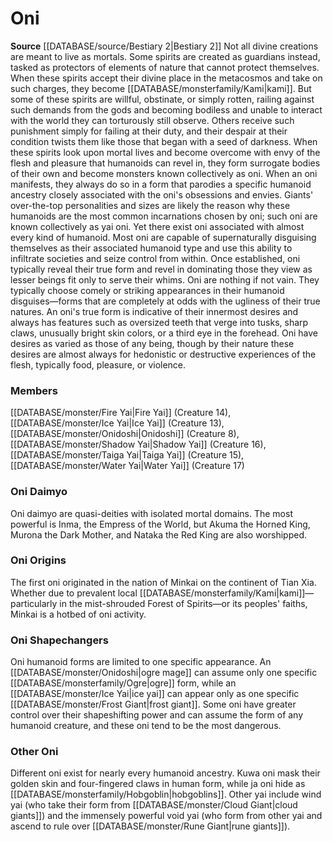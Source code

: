 ﻿---
creature_family: Oni
id: '144'
name: Oni
rarity: Common
rus_type_level: null
source: '[[DATABASE/source/Bestiary 2|Bestiary 2]]'
trait: null
type: Creature Family

---
# Oni

**Source** [[DATABASE/source/Bestiary 2|Bestiary 2]] 
Not all divine creations are meant to live as mortals. Some spirits are created as guardians instead, tasked as protectors of elements of nature that cannot protect themselves. When these spirits accept their divine place in the metacosmos and take on such charges, they become [[DATABASE/monsterfamily/Kami|kami]]. But some of these spirits are willful, obstinate, or simply rotten, railing against such demands from the gods and becoming bodiless and unable to interact with the world they can torturously still observe. Others receive such punishment simply for failing at their duty, and their despair at their condition twists them like those that began with a seed of darkness. When these spirits look upon mortal lives and become overcome with envy of the flesh and pleasure that humanoids can revel in, they form surrogate bodies of their own and become monsters known collectively as oni.
 When an oni manifests, they always do so in a form that parodies a specific humanoid ancestry closely associated with the oni's obsessions and envies. Giants' over-the-top personalities and sizes are likely the reason why these humanoids are the most common incarnations chosen by oni; such oni are known collectively as yai oni. Yet there exist oni associated with almost every kind of humanoid. Most oni are capable of supernaturally disguising themselves as their associated humanoid type and use this ability to infiltrate societies and seize control from within. Once established, oni typically reveal their true form and revel in dominating those they view as lesser beings fit only to serve their whims.
 Oni are nothing if not vain. They typically choose comely or striking appearances in their humanoid disguises—forms that are completely at odds with the ugliness of their true natures. An oni's true form is indicative of their innermost desires and always has features such as oversized teeth that verge into tusks, sharp claws, unusually bright skin colors, or a third eye in the forehead. Oni have desires as varied as those of any being, though by their nature these desires are almost always for hedonistic or destructive experiences of the flesh, typically food, pleasure, or violence.

### Members

[[DATABASE/monster/Fire Yai|Fire Yai]] (Creature 14), [[DATABASE/monster/Ice Yai|Ice Yai]] (Creature 13), [[DATABASE/monster/Onidoshi|Onidoshi]] (Creature 8), [[DATABASE/monster/Shadow Yai|Shadow Yai]] (Creature 16), [[DATABASE/monster/Taiga Yai|Taiga Yai]] (Creature 15), [[DATABASE/monster/Water Yai|Water Yai]] (Creature 17)

###  Oni Daimyo

Oni daimyo are quasi-deities with isolated mortal domains. The most powerful is Inma, the Empress of the World, but Akuma the Horned King, Murona the Dark Mother, and Nataka the Red King are also worshipped.

###  Oni Origins

The first oni originated in the nation of Minkai on the continent of Tian Xia. Whether due to prevalent local [[DATABASE/monsterfamily/Kami|kami]]— particularly in the mist-shrouded Forest of Spirits—or its peoples' faiths, Minkai is a hotbed of oni activity.

###  Oni Shapechangers

Oni humanoid forms are limited to one specific appearance. An [[DATABASE/monster/Onidoshi|ogre mage]] can assume only one specific [[DATABASE/monsterfamily/Ogre|ogre]] form, while an [[DATABASE/monster/Ice Yai|ice yai]] can appear only as one specific [[DATABASE/monster/Frost Giant|frost giant]]. Some oni have greater control over their shapeshifting power and can assume the form of any humanoid creature, and these oni tend to be the most dangerous.

###  Other Oni

Different oni exist for nearly every humanoid ancestry. Kuwa oni mask their golden skin and four-fingered claws in human form, while ja oni hide as [[DATABASE/monsterfamily/Hobgoblin|hobgoblins]]. Other yai include wind yai (who take their form from [[DATABASE/monster/Cloud Giant|cloud giants]]) and the immensely powerful void yai (who form from other yai and ascend to rule over [[DATABASE/monster/Rune Giant|rune giants]]).